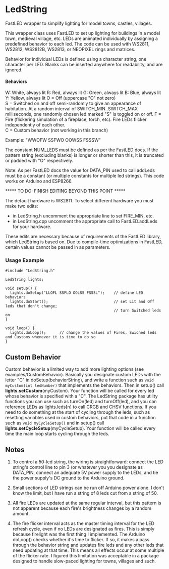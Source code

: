 # LedString
FastLED wrapper to simplify lighting for model towns, castles, villages.

This wrapper class uses FastLED to set up lighting for buildings in a model town, medieval village, etc. 
LEDs are animated individually by assigning a predefined behavior to each led. The code can be used with WS2811, WS2812, WS2812B, WS2813, or NEOPIXEL rings and matrices. 

Behavior for individual LEDs is defined using a character string, one character per LED. Blanks can be inserted anywhere for readability, and are ignored.

#### Behaviors
W: White, always lit
R: Red, always lit
G: Green, always lit
B: Blue, always lit
Y: Yellow, always lit
O = Off (uppercase "O" not zero)  
S = Switched on and off semi-randomly to give an appearance of habitation. At a random interval of SWITCH_MIN..SWITCH_MAX milliseconds, one randomly chosen led marked "S" is toggled on or off.
F = Fire (flickering simulation of a fireplace, torch, etc). Fire LEDs flicker independently of each other.   
C = Custom behavior (not working in this branch) 

Example: "WWOFW SSFWO OOWSS FSSSW"

The constant NUM_LEDS must be defined as per the FastLED docs. If the pattern string (excluding blanks) is longer or shorter than this, it is truncated or padded with "O" respectively. 

Note: As per FastLED docs the value for DATA_PIN used to call addLeds must be a constant (or multiple constants for multiple led strings). 
This code works on Arduino and ESP8266.

***** TO DO: FINISH EDITING BEYOND THIS POINT *****

The default hardware is WS2811. To select different hardware you must make two edits:  
- in LedString.h uncomment the appropriate line to set FIRE_MIN, etc. 
- in LedString.cpp uncomment the appropriate call to FastLED.addLeds for your hardware. 

These edits are necessary because of requirements of the FastLED library, which LedString is based on. Due to compile-time optimizations in FastLED, certain values cannot be passed in as parameters. 

### Usage Example

```
#include "LedString.h"

LedString lights;

void setup() {
  lights.doSetup("LLOFL SSFLO OOLSS FSSSL");    // define LED behaviors
  lights.doStart();                             // set Lit and Off leds that don't change;
                                                // turn Switched leds on
} 

void loop() {
  lights.doLoop();      // change the values of Fires, Swiched leds and Customs whenever it is time to do so
}
```

## Custom Behavior
Custom behavior is a limited way to add more lighting options (see examples/CustomBehavior). Basically you designate custom LEDs with the letter "C" in doSetup(behaviorString), and write a function such as ```void myCustom(int ledNumber)``` that implements the behaviors. Then in setup() call **lights.setCustom**(myCustom). Your function will be called for every led whose behavior is specified with a "C". The LedString package has utility functions you can use such as turnOn(led) and turnOff(led), and you can reference LEDs as lights.leds[n] to call CRGB and CHSV functions. If you need to do something at the start of cycling through the leds, such as resetting variables used in custom behaviors, put that code in a function such as ```void myCycleSetup()``` and in setup() call **lights.setCycleSetup**(myCycleSetup). Your function will be called every time the main loop starts cycling through the leds.

## Notes
1. To control a 50-led string, the wiring is straightforward: connect the LED string's control line to pin 3 (or whatever you you designate as DATA_PIN, connect an adequate 5V power supply to the LEDs, and tie the power supply's DC ground to the Arduino ground.     

2. Small sections of LED strings can be run off Arduino power alone. I don't know the limit, but I have run a string of 8 leds cut from a string of 50. 

3. All fire LEDs are updated at the same regular interval, but this pattern is not apparent because each fire's brightness changes by a random amount. 

4. The fire flicker interval acts as the master timing interval for the LED refresh cycle, even if no LEDs are designated as fires. This is simply because firelight was the first thing I implemented. The Arduino doLoop() checks whether it's time to flicker. If so, it makes a pass through the behavior string and updates fire leds and any other leds that need updating at that time. This means all effects occur at some multiple of the flicker rate. I figured this limitation was acceptable in a package designed to handle slow-paced lighting for towns, villages and such. 
